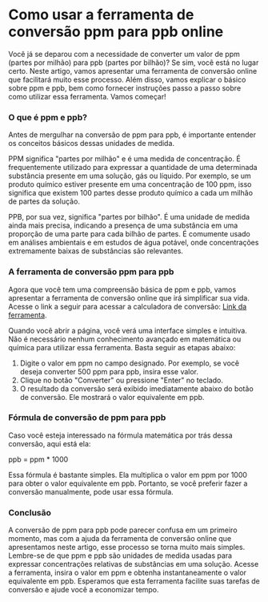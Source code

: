 Como usar a ferramenta de conversão ppm para ppb online
=======================================================

Você já se deparou com a necessidade de converter um valor de ppm (partes por milhão) para ppb (partes por bilhão)? Se sim, você está no lugar certo. Neste artigo, vamos apresentar uma ferramenta de conversão online que facilitará muito esse processo. Além disso, vamos explicar o básico sobre ppm e ppb, bem como fornecer instruções passo a passo sobre como utilizar essa ferramenta. Vamos começar!

### O que é ppm e ppb?

Antes de mergulhar na conversão de ppm para ppb, é importante entender os conceitos básicos dessas unidades de medida.

PPM significa "partes por milhão" e é uma medida de concentração. É frequentemente utilizado para expressar a quantidade de uma determinada substância presente em uma solução, gás ou líquido. Por exemplo, se um produto químico estiver presente em uma concentração de 100 ppm, isso significa que existem 100 partes desse produto químico a cada um milhão de partes da solução.

PPB, por sua vez, significa "partes por bilhão". É uma unidade de medida ainda mais precisa, indicando a presença de uma substância em uma proporção de uma parte para cada bilhão de partes. É comumente usado em análises ambientais e em estudos de água potável, onde concentrações extremamente baixas de substâncias são relevantes.

### A ferramenta de conversão ppm para ppb

Agora que você tem uma compreensão básica de ppm e ppb, vamos apresentar a ferramenta de conversão online que irá simplificar sua vida. Acesse o link a seguir para acessar a calculadora de conversão: [Link da ferramenta](https://www.onlinecalculatorsfree.com/pt/convert/ppm-to-ppb.html).

Quando você abrir a página, você verá uma interface simples e intuitiva. Não é necessário nenhum conhecimento avançado em matemática ou química para utilizar essa ferramenta. Basta seguir as etapas abaixo:

1. Digite o valor em ppm no campo designado. Por exemplo, se você deseja converter 500 ppm para ppb, insira esse valor.
2. Clique no botão "Converter" ou pressione "Enter" no teclado.
3. O resultado da conversão será exibido imediatamente abaixo do botão de conversão. Ele mostrará o valor equivalente em ppb.

### Fórmula de conversão de ppm para ppb

Caso você esteja interessado na fórmula matemática por trás dessa conversão, aqui está ela:

ppb = ppm \* 1000

Essa fórmula é bastante simples. Ela multiplica o valor em ppm por 1000 para obter o valor equivalente em ppb. Portanto, se você preferir fazer a conversão manualmente, pode usar essa fórmula.

### Conclusão

A conversão de ppm para ppb pode parecer confusa em um primeiro momento, mas com a ajuda da ferramenta de conversão online que apresentamos neste artigo, esse processo se torna muito mais simples. Lembre-se de que ppm e ppb são unidades de medida usadas para expressar concentrações relativas de substâncias em uma solução. Acesse a ferramenta, insira o valor em ppm e obtenha instantaneamente o valor equivalente em ppb. Esperamos que esta ferramenta facilite suas tarefas de conversão e ajude você a economizar tempo.